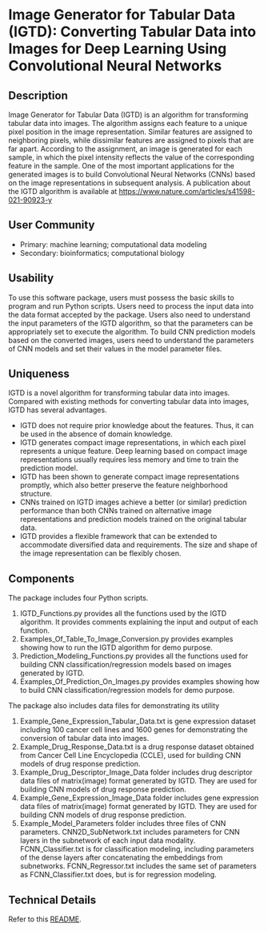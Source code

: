 # Image Generator for Tabular Data (IGTD): Converting Tabular Data into Images for Deep Learning Using Convolutional Neural Networks

## Description

Image Generator for Tabular Data (IGTD) is an algorithm for transforming tabular data into images. The algorithm assigns each feature to a unique pixel position in the image representation. Similar features are assigned to neighboring pixels, while dissimilar features are assigned to pixels that are far apart. According to the assignment, an image is generated for each sample, in which the pixel intensity reflects the value of the corresponding feature in the sample. One of the most important applications for the generated images is to build Convolutional Neural Networks (CNNs) based on the image representations in subsequent analysis. A publication about the IGTD algorithm is available at https://www.nature.com/articles/s41598-021-90923-y

## User Community

- Primary: machine learning; computational data modeling
- Secondary: bioinformatics; computational biology

## Usability

To use this software package, users must possess the basic skills to program and run Python scripts. Users need to process the input data into the data format accepted by the package. Users also need to understand the input parameters of the IGTD algorithm, so that the parameters can be appropriately set to execute the algorithm. To build CNN prediction models based on the converted images, users need to understand the parameters of CNN models and set their values in the model parameter files.

## Uniqueness

IGTD is a novel algorithm for transforming tabular data into images. Compared with existing methods for converting tabular data into images, IGTD has several advantages.

- IGTD does not require prior knowledge about the features. Thus, it can be used in the absence of domain knowledge.
- IGTD generates compact image representations, in which each pixel represents a unique feature. Deep learning based on compact image representations usually requires less memory and time to train the prediction model.
- IGTD has been shown to generate compact image representations promptly, which also better preserve the feature neighborhood structure.
- CNNs trained on IGTD images achieve a better (or similar) prediction performance than both CNNs trained on alternative image representations and prediction models trained on the original tabular data.
- IGTD provides a flexible framework that can be extended to accommodate diversified data and requirements. The size and shape of the image representation can be flexibly chosen.

## Components

The package includes four Python scripts.

1. IGTD_Functions.py provides all the functions used by the IGTD algorithm. It provides comments explaining the input and output of each function.
2. Examples_Of_Table_To_Image_Conversion.py provides examples showing how to run the IGTD algorithm for demo purpose.
3. Prediction_Modeling_Functions.py provides all the functions used for building CNN classification/regression models based on images generated by IGTD.
4. Examples_Of_Prediction_On_Images.py provides examples showing how to build CNN classification/regression models for demo purpose.

The package also includes data files for demonstrating its utility

1. Example_Gene_Expression_Tabular_Data.txt is gene expression dataset including 100 cancer cell lines and 1600 genes for demonstrating the conversion of tabular data into images.
2. Example_Drug_Response_Data.txt is a drug response dataset obtained from Cancer Cell Line Encyclopedia (CCLE), used for building CNN models of drug response prediction.
3. Example_Drug_Descriptor_Image_Data folder includes drug descriptor data files of matrix(image) format generated by IGTD. They are used for building CNN models of drug response prediction.
4. Example_Gene_Expression_Image_Data folder includes gene expression data files of matrix(image) format generated by IGTD. They are used for building CNN models of drug response prediction.
5. Example_Model_Parameters folder includes three files of CNN parameters. CNN2D_SubNetwork.txt includes parameters for CNN layers in the subnetwork of each input data modality. FCNN_Classifier.txt is for classification modeling, including parameters of the dense layers after concatenating the embeddings from subnetworks. FCNN_Regressor.txt includes the same set of parameters as FCNN_Classifier.txt does, but is for regression modeling.

## Technical Details

Refer to this [README](https://github.com/zhuyitan/IGTD/tree/main/Scripts).

